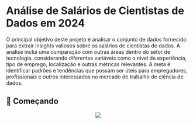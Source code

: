 # Análise de Salários de Cientistas de Dados em 2024

O principal objetivo deste projeto é analisar o conjunto de dados fornecido para extrair insights valiosos sobre os salários de cientistas de dados. A análise inclui uma comparação com outras áreas dentro do setor de tecnologia, considerando diferentes variáveis como o nível de experiência, tipo de emprego, localização e outras métricas relevantes. A meta é identificar padrões e tendências que possam ser úteis para empregadores, profissionais e outros interessados no mercado de trabalho de ciência de dados.

## 🚀 Começando

<div align="center">
<img src="https://github.com/Poppe0387/projetos/issues/3#issue-2508659184)" />
</div>


